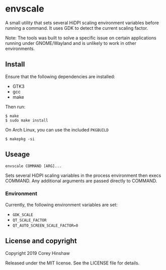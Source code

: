 envscale
========

A small utility that sets several HiDPI scaling environment variables before
running a command. It uses GDK to detect the current scaling factor.

Note: The tools was built to solve a specific issue on certain applications
running under GNOME/Wayland and is unlikely to work in other environments.

## Install

Ensure that the following dependencies are installed:

  * GTK3
  * gcc
  * make

Then run:

    $ make
    $ sudo make install

On Arch Linux, you can use the included `PKGBUILD`

    $ makepkg -si

## Useage

    envscale COMMAND [ARG]...

Sets several HiDPI scaling variables in the process environment then execs
COMMAND. Any additional arguments are passed directly to COMMAND.

### Environment

Currently, the following environment variables are set:

  * `GDK_SCALE`
  * `QT_SCALE_FACTOR`
  * `QT_AUTO_SCREEN_SCALE_FACTOR=0`

## License and copyright

Copyright 2019 Corey Hinshaw

Released under the MIT license. See the LICENSE file for details.
